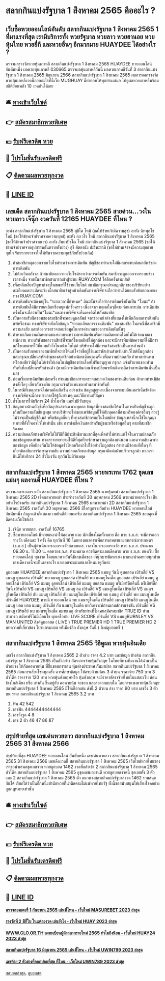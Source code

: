 # สลากกินแบ่งรัฐบาล 1 สิงหาคม 2565 คืออะไร ?
## เว็บซื้อหวยออนไลน์อันดับ สลากกินแบ่งรัฐบาล 1 สิงหาคม 2565 1 ที่มาแรงที่สุด เรามีบริการทั้ง หวยรัฐบาล หวย​ลาว หวยฮานอย หวยหุ้นไทย หวยยี่กี และหวยอื่นๆ อีกมากมาย HUAYDEE ได้อย่างไร ?
ตรวจผลรางวัลหวยหุ้นเกาหลี สลากกินแบ่งรัฐบาล 1 สิงหาคม 2565 HUAYDEE หวยออนไลน์ อันดับหนึ่ง ผลหวยหุ้นเกาหลี 030665 ตรวจผลหุ้นเกาหลีวันนี้ ผลหวยเกาหลีวันที่ 3 สลากกินแบ่งรัฐบาล 1 สิงหาคม 2565 มิถุนายน 2566 สลากกินแบ่งรัฐบาล 1 สิงหาคม 2565 ผลการออกรางวัลหวยหุ้นเกหลีงวดนี้ออกอะไรที่นี่เว็บ MUGHUAY มีคำตอบให้ทุกท่านเสมอ ไปดูผลหวยเกาหลีพร้อมสถิติย้อนหลัง 10 งวดกันได้เลย

## 🛎 [ทางเข้าเว็บไซต์](https://bit.ly/3BG5bNw)
## 👉 [สมัครสมาชิกหวยพิเศษ](https://bit.ly/3BG5bNw)
## 💵 [รับฟรีเครดิต หวย](https://bit.ly/3C3mvgS)
## 👑 [โปรโมชั่นรับเครดิตฟรี](https://bit.ly/3C3mvgS)
## 📋 [ติดตามผลหวยทุกงวด](https://bit.ly/3C3mvgS)
## 📱 [LINE ID](https://bit.ly/3C3mvgS)

## เลขเด็ด สลากกินแบ่งรัฐบาล 1 สิงหาคม 2565 สายด่วน…วงใน หวยลาว เจ๊นุ๊ก งวดวันที่ 12165 HUAYDEE ที่ไหน ?
อะหัง สลากกินแบ่งรัฐบาล 1 สิงหาคม 2565 สุขิโต โหมิ (ขอให้ข้าพเจ้ามีความสุข)
อะหัง นิททุกโข โหมิ (ขอให้ข้าพเจ้าปราศจากความทุกข์)
อะหัง อะเวโร โหมิ สลากกินแบ่งรัฐบาล 1 สิงหาคม 2565 (ขอให้ข้าพเจ้าปราศจากเวร)
อะหัง อัพยาปัชโฌ โหมิ สลากกินแบ่งรัฐบาล 1 สิงหาคม 2565 (ขอให้ข้าพเจ้าปราศจากอุปสรรคอันตรายทั้งปวง)
สุขี อัตตานัง ปะริหะรามิ (ขอให้ข้าพเจ้าจงมีความสุขกายสุขใจ รักษากายวาจาใจให้พันจากความทุกข์ภัยทั้งปวงเถิด)
1. ถ้าสมาชิกหลุดออกจากเว็บไซต์ระหว่างการเดิมพัน บัญชีของท่านจะไม่มีผลกระทบต่อผลลัพธ์ของการเดิมพัน
2. ไม่ต้องวิตกกังวล ถ้าสมาชิกออกจากเว็บไซด์ระหว่างการเดิมพัน สมาชิกจะถูกออกจากระบบช่วงเวลาหนึ่ง จากนั้นสมาชิกสามารถเข้าสู่ระบบ RUAY.COM ได้อีกครั้งตามปกติ
3. เพื่อหลีกเลี่ยงปัญหาต่างๆในขณะที่ใช้งานเว็บไซต์ สมาชิกกรุณาอ่านกฎกติกาของบริษัทอย่างละเอียดและระมัดระวัง เมื่อสมาชิกเข้าสู่หน้าเดิมพันทางบริษัทจะถือว่าท่านได้ยอมรับข้อตกลงของทาง RUAY.COM
4. การเดิมพันจะต้องอยู่ใน "ระยะเวลาที่กำหนด" มิฉะนั้นจะถือว่าการเดิมครั้งนั้นเป็น "โมฆะ" ถ้าการเดิมพันได้มีการยกเลิกหรือหยุดพักชั่วคราว เนื่องจากเหตุผลใดๆก็ตามก่อนการเล่น การเดิมพันครั้งนั้นจะถือว่าเป็น"โมฆะ"และทางบริษัทจะคืนเครดิตให้กับสมาชิก
5. เป็นความรับผิดชอบของสมาชิกที่จะคอยดูผลลัพธ์ จากช่องหน้าต่างที่แสดงให้เห็นถึงผลการเดิมพันแพ้หรือชนะ ทางบริษัทจะยึดถือข้อมูล "รายละเอียดการวางเดิมพัน" ของสมาชิก ในกรณีที่สมาชิกมีความสงสัย และต้องการตรวจสอบข้อมูลในการคำนวณของการเดิมพันนั้นๆ
6. ถ้าหากเกิดความผิดพลาดของระบบระหว่างการเดิมพันหรือความผิดพลาดโดยไม่ได้เจตนาของพนักงาน ทางบริษัทขอสงวนสิทธ์ที่จะแก้ไขผลลัพธ์ให้ถูกต้อง และจะมีการพิมพ์ข้อความที่ได้มีการแก้ไขเผยแพร่ไว้ที่แถบตัววิ่งในหน้าเว็บไซต์ บริษัทจะไม่มีการแจ้งสมาชิกเป็นการส่วนตัว
7. เป็นความรับชอบของสมาชิกที่จะทำให้แน่ใจว่าชื่อผู้ใช้และรหัสผ่านสำหรับเข้าเว็ไซต์นั้นถูกต้อง และกรุณาเปลี่ยนรหัสผ่านของสมาชิกอย่างน้อยเดือนละครั้ง เพื่อความปลอดภัย ถ้าหากท่านพบหรือสงสัยว่ามีผู้อื่นได้เข้าไปเล่นในบัญชีของท่านโดยไม่รับอนุญาต กรุณา แจ้งตัวแทนของท่านทันทีเพื่อเปลี่ยนรหัสส่วนตัว (หากมีการเดิมพันก่อนที่จะเปลี่ยนรหัสเดิมจะถือว่าการเดิมพันนั้นเป็นผล)
8. ก่อนเริ่มการเดิมพันแต่ละครั้ง ท่านสมาชิกควรจะตรวจสอบวงเงินของท่านเสียก่อน ถ้าหากท่านมีข้อสงสัยใดๆ เกี่ยวกับวงเงิน กรุณาแจ้งตัวแทนของท่านสมาชิกทันที
9. ในกรณีที่เหตุการณ์ไม่คาดคิดเกิดขึ้น อย่างเช่น ข้อมูลสูญหายเนื่องจากระบบอินเตอร์เน็ตขัดข้อง ทางบริษัทจะมีการประกาศให้รู้ถึงสาเหตุ และวิธีการแก้ปัญหา
10. ชั่วโมงการให้บริการ 24 ชั่วโมงวัน และไม่มีวันหยุด
11. ข้อมูลทางด้านบัญชีเพื่อวัตถุประสงค์เฉพาะบุคคล ข้อมูลที่ทางสมาชิกให้มาในการเปิดบัญชีจะถูกเก็บเป็นความลับขั้นสูงสุด ทางบริษัทจะไม่เผยแพร่ข้อมูลนี้ให้กับบุคคลที่สามหรือองค์กรอื่นๆ ล่วงรู้ ไม่ว่าจะเป็นบัญชีอีเมล์ หรือข้อมูลอื่นๆ ที่ทางสมาชิกกรอกในใบสมัคร ข้อมูลเหล่านี้จะใช้ในจุดมุ่งหมายที่ตั้งใจเอาไว้ให้เท่านั้น เช่น การส่งเช็คเงินสดสำหรับผู้ชนะหรือข้อมูลอื่นๆ ตามที่สมาชิกร้องขอ
12. ความปลอดภัยทางบริษัทได้ใช้วิธีที่มีประสิทธิภาพมากที่สุดเพื่อทำให้ท่านแน่ใจในความปลอดภัยของข้อมูลของท่าน ทางเราจะพยายามให้ดีที่สุดที่จะรักษาความถูกต้องแน่นอน และความลับเฉพาะของข้อมูล เพื่อป้องกันไม่ให้ข้อมูลรั่วไหลหรือนำไปใช้อย่างไม่ถูกต้อง ถ้าท่านมีข้อสงสัยใดๆ ที่เกี่ยวข้องกับการรักษาความลับ ความปลอดภัยของข้อมูล กรุณาติดต่อฝ่ายบริการลูกค้า พวกเรายินดีให้บริการ 24 ชั่วโมงวัน ทุกวันไม่มีวันหยุด

## สลากกินแบ่งรัฐบาล 1 สิงหาคม 2565 หวยพรเทพ 1762 ชุดเลขแม่นๆ ผลงานดี HUAYDEE ที่ไหน ?
ตรวจผลการออกรางวัล สลากกินแบ่งรัฐบาล 1 สิงหาคม 2565 หวยหุ้นพม่า สลากกินแบ่งรัฐบาล 1 สิงหาคม 2565 2D เช็คผลหวยพม่า ประจำงวดวันที่ 30 พฤษภาคม 2566 หวยพม่าออกอะไร
เป็นอย่างไรบ้างครับ สลากกินแบ่งรัฐบาล 1 สิงหาคม 2565 ผลหวยพม่า 2D สลากกินแบ่งรัฐบาล 1 สิงหาคม 2565 งวดวันที่ 30 พฤษภาคม 2566 มีใครถูกรางวัลบ้าง HUAYDEE หวยออนไลน์ อันดับหนึ่ง ถ้าถูกแล้วก็แสดงความยินดีด้วยนะครับ สลากกินแบ่งรัฐบาล 1 สิงหาคม 2565 ขอบคุณที่ติดตามเว็บไซต์เรา
1. เจ๊นุ๊ก หวยธกส. งวดวันที่ 16765
2. ซื้อหวยออนไลน์ มีหวยแนะนำให้คอหวย และ นักเสี่ยงโชคทั้งหลาย คือ หวย ธ.ก.ส. จะมีการออกรางวัล เดือนละ 1 ครั้ง คือ ทุกวันที่ 16 โดยทางธนาคารเพื่อการเกษตรและสหกรณ์การเกษตร (ธ.ก.ส.) เป็นผู้ดำเนินการออกรางวัลสลากธกส. เวลาในการออกรางวัล หวย ธ.ก.ส. ประมาณ 09.30 น. 11.00 น. คอหวยธ.ก.ส. ห้ามพลาด ควรติดตามเลขเด็ดหวย หวย ธ.ก.ส. ของเว็บ ซื้อหวยออนไลน์ ทุกงวด โดยแนวทางวันนี้มีเลขเด็ดของ เจ๊นุ๊กบารมีมหาเฮง มาแนะนำคอหวยทุกท่าน เลขเด็ดงวดนี้จะเป็นเลขอะไร และเลขจะแม่นขนาดไหนมาดูกันค่ะ

ดูบอลสด HUAYDEE สลากกินแบ่งรัฐบาล 1 สิงหาคม 2565 แมนยู วันนี้ ดูบอลสด เบิร์นลี่ย์ VS แมนยู ดูบอลสด เบิร์นลี่ย์ พบ แมนยู ดูบอลสด เบิร์นลี่ย์ พบ แมนยูไนเต็ด ดูบอลสด เบิร์นลี่ย์ แมนยู ดูออนไลน์ เบิร์นลี่ย์ VS แมนยู ดูออนไลน์ เบิร์นลี่ย์ แมนยู บอลสด แมนยู พรีเมียร์ลีกคืนนี้ พรีเมียร์ลีกวันนี้ เบิร์นลี่ย์ VS แมนยู เบิร์นลี่ย์ VS แมนยู สด เบิร์นลี่ย์ VS แมนยูไนเต็ด เบิร์นลี่ย์ VS แมนฯยูไนเต็ด เบิร์นลี่ย์ กับ แมนยู เบิร์นลี่ย์ กับ แมนยูไนเต็ด เบิร์นลี่ย์ พบ แมนยู เบิร์นลี่ย์ พบ แมนยูไนเต็ด เบิร์นลี่ย์ HUAYDEE หวยดี หวยออนไลน์ พบ แมนฯยูไนเต็ด เบิร์นลี่ย์ แมนยู เบิร์นลี่ย์ แมนยูไนเต็ด แมนยู บอล บอล แมนยู
เบิร์นลี่ย์ กับ แมนฯยูไนเต็ด
บทวิเคราะห์ก่อนเกมส์การแข่งขัน เบิร์นลี่ย์ VS แมนยู
เบิร์นลี่ย์ พบ แมนฯยูไนเต็ด
หมายเหตุ สำหรับท่านที่ไม่เคยสมัครสมาชิค TRUE ID ท่านสามารถ สมัครฟรีไม่มีเงื่อนไข ทุกเครือข่าย
LIVE SCORE เบิร์นลี่ย์ VS แมนยูBURNLEY VS MAN UNITED
ลิงค์ดูบอลสด ( LIVE )
 TRUE PREMIER HD 1 
 TRUE PREMIER HD 2 
บทความที่เกี่ยวข้อง
โปรแกรมบอล พรีเมียร์ลีก อังกฤษ วันนี้ ( ลิงค์ดูบอลฟรี )

## สลากกินแบ่งรัฐบาล 1 สิงหาคม 2565 วิธีดูผล หวยหุ้นอินเดีย
เลขวิ่ง สลากกินแบ่งรัฐบาล 1 สิงหาคม 2565 2 ตัวล่าง ราคา 4.2 บาท
และข้อมูล ข้างต้น สลากกินแบ่งรัฐบาล 1 สิงหาคม 2565 เป็นตัวอย่าง อัตราการจ่ายหุ้นอังกฤษ ในไทยที่ทางทีมงานได้นำมาเป็นตัวอย่าง ให้กับคอหวยหุ้น ที่ชื่นชอบการเล่น หุ้นต่างประเทศ กันมาฝาก สลากกินแบ่งรัฐบาล 1 สิงหาคม 2565 ก่อนการเสี่ยงโชคทุกครั้ง ควรศึกษาข้อมูล ให้ครบถ้วนก่อน
3 ตัวบน ราคาจ่าย 750 บาท
3 ตัวโต๊ด ราคาจ่าย 120 บาท
หวยหุ้นอังกฤษหรือ หุ้นอังกฤษ จะมีราคาอัตราจ่ายไทยในแต่ละเว็บ ค่อนข้างใกล้เคียง หรือ เท่ากัน ขึ้นอยู่กับ คอหวยหุ้น จะชอบ และสะดวกแบบใด โดยการแทงหวยหุ้นอังกฤษ สลากกินแบ่งรัฐบาล 1 สิงหาคม 2565 มีให้เลือกเล่น ดังนี้
2 ตัวบน ล่าง ราคา 90 บาท
เลขวิ่ง 3 ตัวบน ราคา สลากกินแบ่งรัฐบาล 1 สิงหาคม 2565 3.2 บาท
1. ฟัน 42 542
2. เลขฟัน 4444444444444
3. เลขวิ่งรูด 4 8
4. เลข 2 ตัว 46 47 86 87

## สรุปท้ายที่สุด เลขเด่นหวยลาว สลากกินแบ่งรัฐบาล 1 สิงหาคม 2565 31 สิงหาคม 2566
สรุปท้ายที่สุด HUAYDEE หวยออนไลน์ อันดับหนึ่ง เลขเด่นหวยลาว สลากกินแบ่งรัฐบาล 1 สิงหาคม 2565 31 สิงหาคม 2566 เลขเด็ดงวดนี้ สลากกินแบ่งรัฐบาล 1 สิงหาคม 2565 เว็บไซต์หวยไทยของเราขอนำเสนอชุดเลขจาก หวยลูกบอล 1462 งวดที่แล้วเข้า 2 สลากกินแบ่งรัฐบาล 1 สิงหาคม 2565 ตัวโต๊ด สลากกินแบ่งรัฐบาล 1 สิงหาคม 2565 ดูชุดเลขผลงานดี หวยลูกบอลงวดนี้ ชุดเลขทั้ง 3 ตัว และ 2 สลากกินแบ่งรัฐบาล 1 สิงหาคม 2565 ตัว แนวทางสลากกินแบ่งรัฐบาลงวด 1462 รวมสนุกกันได้ เรียกได้ว่าเป็นอีกหนึ่งสำนักหวยที่น่าติดตามไม่แพ้หวยไทยรัฐ ทั้งนี้ขอสนับสนุนให้เสี่ยงโชคอย่างถูกกฎหมายเท่านั้น

## 🛎 [ทางเข้าเว็บไซต์](https://bit.ly/3BG5bNw)
## 👉 [สมัครสมาชิกหวยพิเศษ](https://bit.ly/3BG5bNw)
## 💵 [รับฟรีเครดิต หวย](https://bit.ly/3C3mvgS)
## 👑 [โปรโมชั่นรับเครดิตฟรี](https://bit.ly/3C3mvgS)
## 📋 [ติดตามผลหวยทุกงวด](https://bit.ly/3C3mvgS)
## 📱 [LINE ID](https://bit.ly/3C3mvgS)

#### [ตรวจลอตเตอรี่ 1 กันยายน 2565 เล่นที่ไหน - เว็บใหม่ MASUREBET 2023 ล่าสุด](https://atom.io/themes/ตรวจลอตเตอรี่%201%20กันยายน%202565%20เล่นที่ไหน%20-%20เว็บใหม่%20masurebet%202023%20ล่าสุด)
#### [รางวัลที่ 2 มีกี่ใบ ในแต่ละงวด เล่นยังไง - เว็บใหม่ HUAY 2023 ล่าสุด](https://atom.io/themes/รางวัลที่%202%20มีกี่ใบ%20ในแต่ละงวด%20เล่นยังไง%20-%20เว็บใหม่%20huay%202023%20ล่าสุด)
#### [WWW.GLO.OR.TH ลงทะเบียนผู้ค้าสลากรายใหม่ 2565 ทำไมถึงนิยม - เว็บใหม่ HUAY24 2023 ล่าสุด](https://atom.io/themes/www.glo.or.th%20ลงทะเบียนผู้ค้าสลากรายใหม่%202565%20ทำไมถึงนิยม%20-%20เว็บใหม่%20huay24%202023%20ล่าสุด)
#### [สลากกินแบ่งรัฐบาล 16 มิถุนายน 2565 เล่นที่ไหน - เว็บใหม่ UWIN789 2023 ล่าสุด](https://atom.io/themes/สลากกินแบ่งรัฐบาล%2016%20มิถุนายน%202565%20เล่นที่ไหน%20-%20เว็บใหม่%20uwin789%202023%20ล่าสุด)
#### [เลขท้าย 2 ตัวล่างที่ออกบ่อยที่สุด ที่ไหน - เว็บใหม่ UWIN789 2023 ล่าสุด](https://atom.io/themes/เลขท้าย%202%20ตัวล่างที่ออกบ่อยที่สุด%20ที่ไหน%20-%20เว็บใหม่%20uwin789%202023%20ล่าสุด)

[ผลบอลล่าสุด](https://siamsport.tv "ผลบอลล่าสุด"), [ดูบอลสด](https://siamsport.tv/ดูบอลสด "ดูบอลสด")